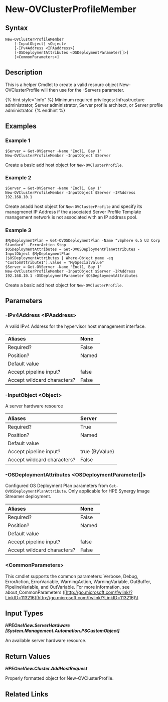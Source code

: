 ﻿---
description: Helper Cmdlet to create proper add host request for New-OVClusterProfile.
---

# New-OVClusterProfileMember

## Syntax

```text
New-OVClusterProfileMember
    [-InputObject] <Object>
    [-IPv4Address <IPAaddress>]
    [-OSDeploymentAttributes <OSDeploymentParameter[]>]
    [<CommonParameters>]
```

## Description

This is a helper Cmdlet to create a valid resourc object New-OVClusterProfile will then use for the -Servers parameter.

{% hint style="info" %}
Minimum required privileges: Infrastructure administrator, Server administrator, Server profile architect, or Server profile administrator.
{% endhint %}

## Examples

###  Example 1 

```text
$Server = Get-OVServer -Name "Encl1, Bay 1"
New-OVClusterProfileMember -InputObject $Server
```

Create a basic add host object for `New-OVClusterProfile`.

###  Example 2 

```text
$Server = Get-OVServer -Name "Encl1, Bay 1"
New-OVClusterProfileMember -InputObject $Server -IPAddress 192.168.10.1
```

Create anadd host object for `New-OVClusterProfile` and specify its managmenet IP Address if the associated Server Profile Template management network is not associated with an IP address pool.

###  Example 3 

```text
$MyDeploymentPlan = Get-OVOSDeploymentPlan -Name "vSphere 6.5 U3 Corp Standard" -ErrorAction Stop
$OSDeploymentAttributes = Get-OVOSDeploymentPlanAttributes -InputObject $MyDeploymentPlan
($OSDeploymentAttributes | Where-Object name -eq "CustomAttribute1").value = "MySpecialValue"
$Server = Get-OVServer -Name "Encl1, Bay 1"
New-OVClusterProfileMember -InputObject $Server -IPAddress 192.168.10.1 -OSDeploymentParameter $OSDeploymentAttributes
```

Create a basic add host object for `New-OVClusterProfile`.

## Parameters

### -IPv4Address &lt;IPAaddress&gt;

A valid IPv4 Address for the hypervisor host management interface.

| Aliases | None |
| :--- | :--- |
| Required? | False |
| Position? | Named |
| Default value |  |
| Accept pipeline input? | false |
| Accept wildcard characters? | False |

### -InputObject &lt;Object&gt;

A server hardware resource

| Aliases | Server |
| :--- | :--- |
| Required? | True |
| Position? | Named |
| Default value |  |
| Accept pipeline input? | true (ByValue) |
| Accept wildcard characters? | False |

### -OSDeploymentAttributes &lt;OSDeploymentParameter[]&gt;

Configured OS Deployment Plan parameters from `Get-OVOSDeploymentPlanAttribute`.  Only applicable for HPE Synergy Image Streamer deployment.

| Aliases | None |
| :--- | :--- |
| Required? | False |
| Position? | Named |
| Default value |  |
| Accept pipeline input? | false |
| Accept wildcard characters? | False |

### &lt;CommonParameters&gt;

This cmdlet supports the common parameters: Verbose, Debug, ErrorAction, ErrorVariable, WarningAction, WarningVariable, OutBuffer, PipelineVariable, and OutVariable. For more information, see about\_CommonParameters \([http://go.microsoft.com/fwlink/?LinkID=113216](http://go.microsoft.com/fwlink/?LinkID=113216)\)

## Input Types

_**HPEOneView.ServerHardware [System.Management.Automation.PSCustomObject]**_

An available server hardware resource.

## Return Values

_**HPEOneView.Cluster.AddHostRequest**_

Properly formatted object for New-OVClusterProfile.

## Related Links

